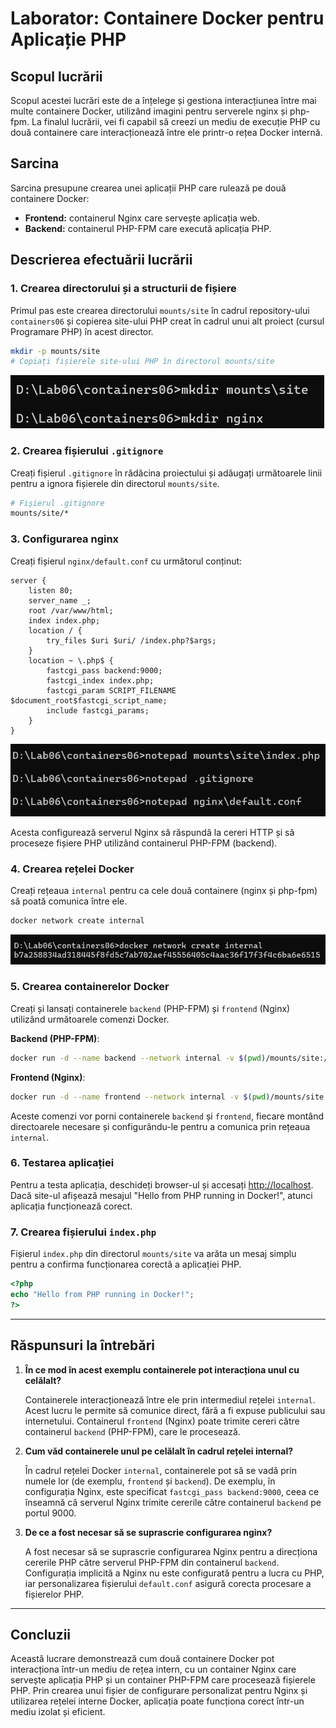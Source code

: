 # Laborator: Containere Docker pentru Aplicație PHP

## Scopul lucrării

Scopul acestei lucrări este de a înțelege și gestiona interacțiunea între mai multe containere Docker, utilizând imagini pentru serverele nginx și php-fpm. La finalul lucrării, vei  fi capabil să creezi un mediu de execuție PHP cu două containere care interacționează între ele printr-o rețea Docker internă.

## Sarcina

Sarcina presupune crearea unei aplicații PHP care rulează pe două containere Docker:
- **Frontend:** containerul Nginx care servește aplicația web.
- **Backend:** containerul PHP-FPM care execută aplicația PHP.

## Descrierea efectuării lucrării

### 1. Crearea directorului și a structurii de fișiere
Primul pas este crearea directorului `mounts/site` în cadrul repository-ului `containers06` și copierea site-ului PHP creat în cadrul unui alt proiect (cursul Programare PHP) în acest director.

```bash
mkdir -p mounts/site
# Copiați fișierele site-ului PHP în directorul mounts/site
```
![](img/1.png)

### 2. Crearea fișierului `.gitignore`
Creați fișierul `.gitignore` în rădăcina proiectului și adăugați următoarele linii pentru a ignora fișierele din directorul `mounts/site`.

```bash
# Fișierul .gitignore
mounts/site/*
```

### 3. Configurarea nginx
Creați fișierul `nginx/default.conf` cu următorul conținut:

```nginx
server {
    listen 80;
    server_name _;
    root /var/www/html;
    index index.php;
    location / {
        try_files $uri $uri/ /index.php?$args;
    }
    location ~ \.php$ {
        fastcgi_pass backend:9000;
        fastcgi_index index.php;
        fastcgi_param SCRIPT_FILENAME $document_root$fastcgi_script_name;
        include fastcgi_params;
    }
}
```

![](img/2.png)

Acesta configurează serverul Nginx să răspundă la cereri HTTP și să proceseze fișiere PHP utilizând containerul PHP-FPM (backend).

### 4. Crearea rețelei Docker
Creați rețeaua `internal` pentru ca cele două containere (nginx și php-fpm) să poată comunica între ele.

```bash
docker network create internal
```
![](img/3.png)

### 5. Crearea containerelor Docker
Creați și lansați containerele `backend` (PHP-FPM) și `frontend` (Nginx) utilizând următoarele comenzi Docker.

**Backend (PHP-FPM)**:

```bash
docker run -d --name backend --network internal -v $(pwd)/mounts/site:/var/www/html php:7.4-fpm
```

**Frontend (Nginx)**:

```bash
docker run -d --name frontend --network internal -v $(pwd)/mounts/site:/var/www/html -v $(pwd)/nginx/default.conf:/etc/nginx/conf.d/default.conf -p 80:80 nginx:1.23-alpine
```

Aceste comenzi vor porni containerele `backend` și `frontend`, fiecare montând directoarele necesare și configurându-le pentru a comunica prin rețeaua `internal`.

### 6. Testarea aplicației
Pentru a testa aplicația, deschideți browser-ul și accesați [http://localhost](http://localhost). Dacă site-ul afișează mesajul "Hello from PHP running in Docker!", atunci aplicația funcționează corect.

### 7. Crearea fișierului `index.php`
Fișierul `index.php` din directorul `mounts/site` va arăta un mesaj simplu pentru a confirma funcționarea corectă a aplicației PHP.

```php
<?php
echo "Hello from PHP running in Docker!";
?>
```

---

## Răspunsuri la întrebări

1. **În ce mod în acest exemplu containerele pot interacționa unul cu celălalt?**

   Containerele interacționează între ele prin intermediul rețelei `internal`. Acest lucru le permite să comunice direct, fără a fi expuse publicului sau internetului. Containerul `frontend` (Nginx) poate trimite cereri către containerul `backend` (PHP-FPM), care le procesează.

2. **Cum văd containerele unul pe celălalt în cadrul rețelei internal?**

   În cadrul rețelei Docker `internal`, containerele pot să se vadă prin numele lor (de exemplu, `frontend` și `backend`). De exemplu, în configurația Nginx, este specificat `fastcgi_pass backend:9000`, ceea ce înseamnă că serverul Nginx trimite cererile către containerul `backend` pe portul 9000.

3. **De ce a fost necesar să se suprascrie configurarea nginx?**

   A fost necesar să se suprascrie configurarea Nginx pentru a direcționa cererile PHP către serverul PHP-FPM din containerul `backend`. Configurația implicită a Nginx nu este configurată pentru a lucra cu PHP, iar personalizarea fișierului `default.conf` asigură corecta procesare a fișierelor PHP.

---

## Concluzii

Această lucrare demonstrează cum două containere Docker pot interacționa într-un mediu de rețea intern, cu un container Nginx care servește aplicația PHP și un container PHP-FPM care procesează fișierele PHP. Prin crearea unui fișier de configurare personalizat pentru Nginx și utilizarea rețelei interne Docker, aplicația poate funcționa corect într-un mediu izolat și eficient.
